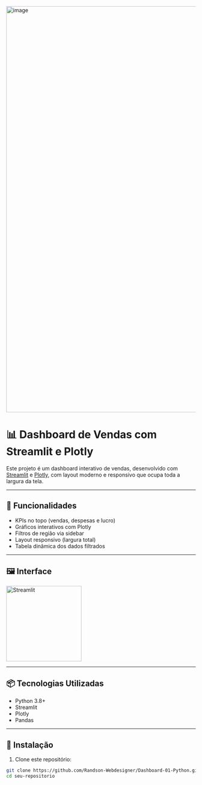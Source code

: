 
<img width="1919" height="1076" alt="image" src="https://github.com/user-attachments/assets/d337e522-3a4a-4088-b7d8-3b3f4f1b8763" />

# 📊 Dashboard de Vendas com Streamlit e Plotly

Este projeto é um dashboard interativo de vendas, desenvolvido com [Streamlit](https://streamlit.io/) e [Plotly](https://plotly.com/python/), com layout moderno e responsivo que ocupa toda a largura da tela.

---

## 🚀 Funcionalidades

- KPIs no topo (vendas, despesas e lucro)
- Gráficos interativos com Plotly
- Filtros de região via sidebar
- Layout responsivo (largura total)
- Tabela dinâmica dos dados filtrados

---

## 🖼️ Interface

<img src="https://streamlit.io/images/brand/streamlit-logo-primary-colormark-darktext.png" alt="Streamlit" width="200"/>

---

## 📦 Tecnologias Utilizadas

- Python 3.8+
- Streamlit
- Plotly
- Pandas

---

## 🔧 Instalação

1. Clone este repositório:

```bash
git clone https://github.com/Randson-Webdesigner/Dashboard-01-Python.git)
cd seu-repositorio
